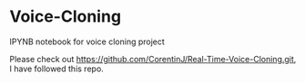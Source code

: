 # Voice-Cloning
IPYNB notebook for voice cloning project

Please check out https://github.com/CorentinJ/Real-Time-Voice-Cloning.git,
I have followed this repo.
